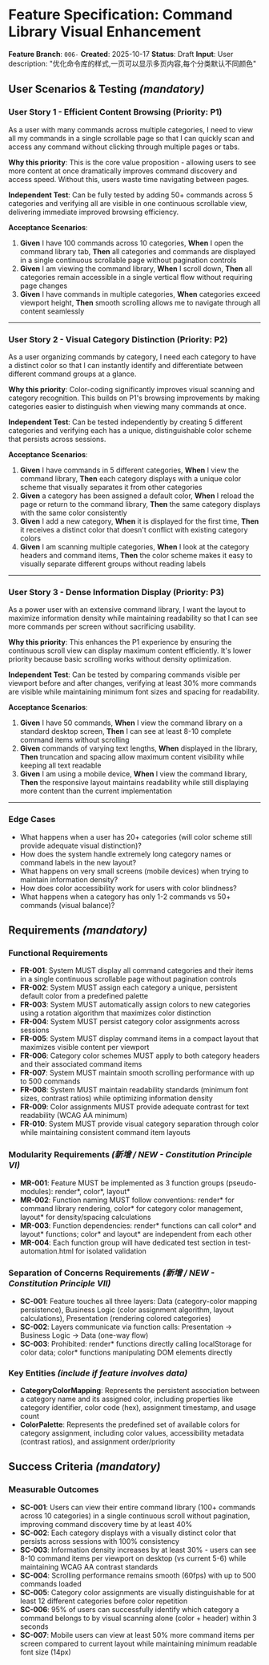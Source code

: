 # Feature Specification: Command Library Visual Enhancement

**Feature Branch**: `006-`
**Created**: 2025-10-17
**Status**: Draft
**Input**: User description: "优化命令库的样式,一页可以显示多页内容,每个分类默认不同颜色"

## User Scenarios & Testing *(mandatory)*

<!--
  IMPORTANT: User stories should be PRIORITIZED as user journeys ordered by importance.
  Each user story/journey must be INDEPENDENTLY TESTABLE - meaning if you implement just ONE of them,
  you should still have a viable MVP (Minimum Viable Product) that delivers value.
  
  Assign priorities (P1, P2, P3, etc.) to each story, where P1 is the most critical.
  Think of each story as a standalone slice of functionality that can be:
  - Developed independently
  - Tested independently
  - Deployed independently
  - Demonstrated to users independently
-->

### User Story 1 - Efficient Content Browsing (Priority: P1)

As a user with many commands across multiple categories, I need to view all my commands in a single scrollable page so that I can quickly scan and access any command without clicking through multiple pages or tabs.

**Why this priority**: This is the core value proposition - allowing users to see more content at once dramatically improves command discovery and access speed. Without this, users waste time navigating between pages.

**Independent Test**: Can be fully tested by adding 50+ commands across 5 categories and verifying all are visible in one continuous scrollable view, delivering immediate improved browsing efficiency.

**Acceptance Scenarios**:

1. **Given** I have 100 commands across 10 categories, **When** I open the command library tab, **Then** all categories and commands are displayed in a single continuous scrollable page without pagination controls
2. **Given** I am viewing the command library, **When** I scroll down, **Then** all categories remain accessible in a single vertical flow without requiring page changes
3. **Given** I have commands in multiple categories, **When** categories exceed viewport height, **Then** smooth scrolling allows me to navigate through all content seamlessly

---

### User Story 2 - Visual Category Distinction (Priority: P2)

As a user organizing commands by category, I need each category to have a distinct color so that I can instantly identify and differentiate between different command groups at a glance.

**Why this priority**: Color-coding significantly improves visual scanning and category recognition. This builds on P1's browsing improvements by making categories easier to distinguish when viewing many commands at once.

**Independent Test**: Can be tested independently by creating 5 different categories and verifying each has a unique, distinguishable color scheme that persists across sessions.

**Acceptance Scenarios**:

1. **Given** I have commands in 5 different categories, **When** I view the command library, **Then** each category displays with a unique color scheme that visually separates it from other categories
2. **Given** a category has been assigned a default color, **When** I reload the page or return to the command library, **Then** the same category displays with the same color consistently
3. **Given** I add a new category, **When** it is displayed for the first time, **Then** it receives a distinct color that doesn't conflict with existing category colors
4. **Given** I am scanning multiple categories, **When** I look at the category headers and command items, **Then** the color scheme makes it easy to visually separate different groups without reading labels

---

### User Story 3 - Dense Information Display (Priority: P3)

As a power user with an extensive command library, I want the layout to maximize information density while maintaining readability so that I can see more commands per screen without sacrificing usability.

**Why this priority**: This enhances the P1 experience by ensuring the continuous scroll view can display maximum content efficiently. It's lower priority because basic scrolling works without density optimization.

**Independent Test**: Can be tested by comparing commands visible per viewport before and after changes, verifying at least 30% more commands are visible while maintaining minimum font sizes and spacing for readability.

**Acceptance Scenarios**:

1. **Given** I have 50 commands, **When** I view the command library on a standard desktop screen, **Then** I can see at least 8-10 complete command items without scrolling
2. **Given** commands of varying text lengths, **When** displayed in the library, **Then** truncation and spacing allow maximum content visibility while keeping all text readable
3. **Given** I am using a mobile device, **When** I view the command library, **Then** the responsive layout maintains readability while still displaying more content than the current implementation

---

### Edge Cases

- What happens when a user has 20+ categories (will color scheme still provide adequate visual distinction)?
- How does the system handle extremely long category names or command labels in the new layout?
- What happens on very small screens (mobile devices) when trying to maintain information density?
- How does color accessibility work for users with color blindness?
- What happens when a category has only 1-2 commands vs 50+ commands (visual balance)?

## Requirements *(mandatory)*

<!--
  ACTION REQUIRED: The content in this section represents placeholders.
  Fill them out with the right functional requirements.
-->

### Functional Requirements

- **FR-001**: System MUST display all command categories and their items in a single continuous scrollable page without pagination controls
- **FR-002**: System MUST assign each category a unique, persistent default color from a predefined palette
- **FR-003**: System MUST automatically assign colors to new categories using a rotation algorithm that maximizes color distinction
- **FR-004**: System MUST persist category color assignments across sessions
- **FR-005**: System MUST display command items in a compact layout that maximizes visible content per viewport
- **FR-006**: Category color schemes MUST apply to both category headers and their associated command items
- **FR-007**: System MUST maintain smooth scrolling performance with up to 500 commands
- **FR-008**: System MUST maintain readability standards (minimum font sizes, contrast ratios) while optimizing information density
- **FR-009**: Color assignments MUST provide adequate contrast for text readability (WCAG AA minimum)
- **FR-010**: System MUST provide visual category separation through color while maintaining consistent command item layouts

### Modularity Requirements *(新增 / NEW - Constitution Principle VI)*

- **MR-001**: Feature MUST be implemented as 3 function groups (pseudo-modules): render*, color*, layout*
- **MR-002**: Function naming MUST follow conventions: render* for command library rendering, color* for category color management, layout* for density/spacing calculations
- **MR-003**: Function dependencies: render* functions can call color* and layout* functions; color* and layout* are independent from each other
- **MR-004**: Each function group will have dedicated test section in test-automation.html for isolated validation

### Separation of Concerns Requirements *(新增 / NEW - Constitution Principle VII)*

- **SC-001**: Feature touches all three layers: Data (category-color mapping persistence), Business Logic (color assignment algorithm, layout calculations), Presentation (rendering colored categories)
- **SC-002**: Layers communicate via function calls: Presentation → Business Logic → Data (one-way flow)
- **SC-003**: Prohibited: render* functions directly calling localStorage for color data; color* functions manipulating DOM elements directly

### Key Entities *(include if feature involves data)*

- **CategoryColorMapping**: Represents the persistent association between a category name and its assigned color, including properties like category identifier, color code (hex), assignment timestamp, and usage count
- **ColorPalette**: Represents the predefined set of available colors for category assignment, including color values, accessibility metadata (contrast ratios), and assignment order/priority

## Success Criteria *(mandatory)*

### Measurable Outcomes

- **SC-001**: Users can view their entire command library (100+ commands across 10 categories) in a single continuous scroll without pagination, improving command discovery time by at least 40%
- **SC-002**: Each category displays with a visually distinct color that persists across sessions with 100% consistency
- **SC-003**: Information density increases by at least 30% - users can see 8-10 command items per viewport on desktop (vs current 5-6) while maintaining WCAG AA contrast standards
- **SC-004**: Scrolling performance remains smooth (60fps) with up to 500 commands loaded
- **SC-005**: Category color assignments are visually distinguishable for at least 12 different categories before color repetition
- **SC-006**: 95% of users can successfully identify which category a command belongs to by visual scanning alone (color + header) within 3 seconds
- **SC-007**: Mobile users can view at least 50% more command items per screen compared to current layout while maintaining minimum readable font size (14px)
